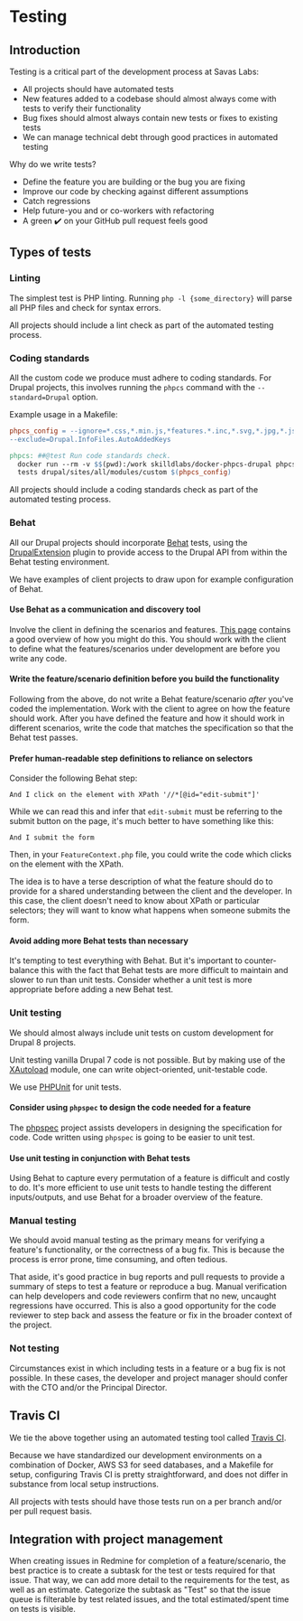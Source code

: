 # Testing

## Introduction

Testing is a critical part of the development process at Savas Labs:

- All projects should have automated tests
- New features added to a codebase should almost always come with tests to verify their functionality
- Bug fixes should almost always contain new tests or fixes to existing tests
- We can manage technical debt through good practices in automated testing

Why do we write tests?

- Define the feature you are building or the bug you are fixing
- Improve our code by checking against different assumptions
- Catch regressions
- Help future-you and or co-workers with refactoring
- A green :heavy_check_mark: on your GitHub pull request feels good

## Types of tests

### Linting

The simplest test is PHP linting. Running `php -l {some_directory}` will parse all PHP files and check for syntax errors.

All projects should include a lint check as part of the automated testing process.

### Coding standards

All the custom code we produce must adhere to coding standards. For Drupal projects, this involves running the `phpcs` command with the `--standard=Drupal` option.

Example usage in a Makefile:

``` Makefile
phpcs_config = --ignore=*.css,*.min.js,*features.*.inc,*.svg,*.jpg,*.json,*.woff*,*.ttf,*.md \
--exclude=Drupal.InfoFiles.AutoAddedKeys

phpcs: ##@test Run code standards check.
  docker run --rm -v $$(pwd):/work skilldlabs/docker-phpcs-drupal phpcs --standard=Drupal \
  tests drupal/sites/all/modules/custom $(phpcs_config)
```

All projects should include a coding standards check as part of the automated testing process.

### Behat

All our Drupal projects should incorporate [Behat](http://behat.org/en/latest/) tests, using the [DrupalExtension](https://github.com/jhedstrom/drupalextension) plugin to provide access to the Drupal API from within the Behat testing environment.

We have examples of client projects to draw upon for example configuration of Behat.

#### Use Behat as a communication and discovery tool

Involve the client in defining the scenarios and features. [This page](http://behat.org/en/latest/quick_start.html) contains a good overview of how you might do this. You should work with the client to define what the features/scenarios under development are before you write any code.

#### Write the feature/scenario definition before you build the functionality

Following from the above, do not write a Behat feature/scenario _after_ you've coded the implementation. Work with the client to agree on how the feature should work. After you have defined the feature and how it should work in different scenarios, write the code that matches the specification so that the Behat test passes.

#### Prefer human-readable step definitions to reliance on selectors

Consider the following Behat step:

``` cucumber
And I click on the element with XPath '//*[@id="edit-submit"]'
```

While we can read this and infer that `edit-submit` must be referring to the submit button on the page, it's much better to have something like this:

``` cucumber
And I submit the form
```

Then, in your `FeatureContext.php` file, you could write the code which clicks on the element with the XPath.

The idea is to have a terse description of what the feature should do to provide for a shared understanding between the client and the developer. In this case, the client doesn't need to know about XPath or particular selectors; they will want to know what happens when someone submits the form.

#### Avoid adding more Behat tests than necessary

It's tempting to test everything with Behat. But it's important to counter-balance this with the fact that Behat tests are more difficult to maintain and slower to run than unit tests. Consider whether a unit test is more appropriate before adding a new Behat test.

### Unit testing

We should almost always include unit tests on custom development for Drupal 8 projects.

Unit testing vanilla Drupal 7 code is not possible. But by making use of the [XAutoload](https://www.drupal.org/project/xautoload) module, one can write object-oriented, unit-testable code.

We use [PHPUnit](http://phpunit.de/) for unit tests.

#### Consider using `phpspec` to design the code needed for a feature

The [phpspec](http://www.phpspec.net/en/stable/) project assists developers in designing the specification for code. Code written using `phpspec` is going to be easier to unit test.

#### Use unit testing in conjunction with Behat tests

Using Behat to capture every permutation of a feature is difficult and costly to do. It's more efficient to use unit tests to handle testing the different inputs/outputs, and use Behat for a broader overview of the feature.

### Manual testing

We should avoid manual testing as the primary means for verifying a feature's functionality, or the correctness of a bug fix. This is because the process is error prone, time consuming, and often tedious.

That aside, it's good practice in bug reports and pull requests to provide a summary of steps to test a feature or reproduce a bug. Manual verification can help developers and code reviewers confirm that no new, uncaught regressions have occurred. This is also a good opportunity for the code reviewer to step back and assess the feature or fix in the broader context of the project.

### Not testing

Circumstances exist in which including tests in a feature or a bug fix is not possible. In these cases, the developer and project manager should confer with the CTO and/or the Principal Director.

## Travis CI

We tie the above together using an automated testing tool called [Travis CI](http://travis-ci.com/).

Because we have standardized our development environments on a combination of Docker, AWS S3 for seed databases, and a Makefile for setup, configuring Travis CI is pretty straightforward, and does not differ in substance from local setup instructions.

All projects with tests should have those tests run on a per branch and/or per pull request basis.

## Integration with project management

When creating issues in Redmine for completion of a feature/scenario, the best practice is to create a subtask for the test or tests required for that issue. That way, we can add more detail to the requirements for the test, as well as an estimate. Categorize the subtask as "Test" so that the issue queue is filterable by test related issues, and the total estimated/spent time on tests is visible.
